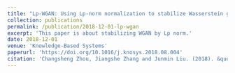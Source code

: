 ```yaml
---
title: "Lp-WGAN: Using Lp-norm normalization to stabilize Wasserstein generative adversarial networks"
collection: publications
permalink: /publication/2018-12-01-lp-wgan
excerpt: 'This paper is about stabilizing WGAN by Lp norm.'
date: 2018-12-01
venue: 'Knowledge-Based Systems'
paperurl: 'https://doi.org/10.1016/j.knosys.2018.08.004'
citation: 'Changsheng Zhou, Jiangshe Zhang and Junmin Liu. (2018). &quot;Lp-WGAN: Using Lp-norm normalization to stabilize Wasserstein generative adversarial networks.&quot; <i>Knowledge-Based Systems</i>. 161.'
---
```

<!--title href content -->
<!-- This paper is about stabilizing WGAN by Lp norm. -->

<!-- [Download paper here](https://doi.org/10.1016/j.knosys.2018.08.004) -->

<!-- Recommended citation: Changsheng Zhou, Jiangshe Zhang and Junmin Liu. (2018). "Lp-WGAN: Using Lp-norm normalization to stabilize Wasserstein generative adversarial networks." <i>Knowledge-Based Systems</i>. 161. -->
